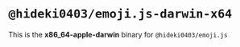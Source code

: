 # `@hideki0403/emoji.js-darwin-x64`

This is the **x86_64-apple-darwin** binary for `@hideki0403/emoji.js`
